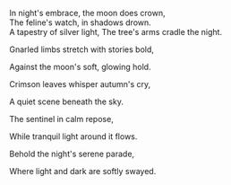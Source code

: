 In night's embrace, the moon does crown,<br>
The feline's watch, in shadows drown.<br>
A tapestry of silver light,
The tree's arms cradle the night.


Gnarled limbs stretch with stories bold,

Against the moon's soft, glowing hold.

Crimson leaves whisper autumn's cry,

A quiet scene beneath the sky.


The sentinel in calm repose,

While tranquil light around it flows.

Behold the night's serene parade,

Where light and dark are softly swayed.
